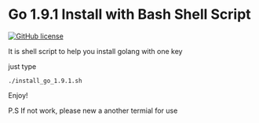 # Go 1.9.1 Install with Bash Shell Script

[![GitHub license](https://img.shields.io/badge/license-MIT-blue.svg)](https://raw.githubusercontent.com/kweisamx/Golang-Install-One-Key-1.9.1/master/LICENSE)


It is shell script to help you install golang with one key

just type 

```
./install_go_1.9.1.sh
```

Enjoy!

P.S If not work, please new a another termial for use

